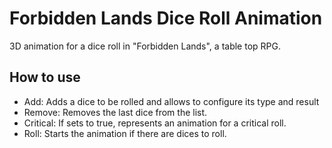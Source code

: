 # Forbidden Lands Dice Roll Animation
3D animation for a dice roll in "Forbidden Lands", a table top RPG.

## How to use
- Add: Adds a dice to be rolled and allows to configure its type and result
- Remove: Removes the last dice from the list.
- Critical: If sets to true, represents an animation for a critical roll.
- Roll: Starts the animation if there are dices to roll.
